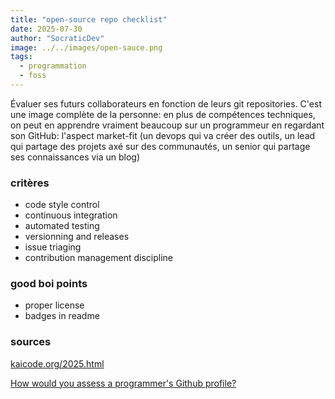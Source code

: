```yaml
---
title: "open-source repo checklist"
date: 2025-07-30
author: "SocraticDev"
image: ../../images/open-sauce.png
tags:
  - programmation
  - foss
---
```


Évaluer ses futurs collaborateurs en fonction de leurs git repositories. C'est
une image complète de la personne: en plus de compétences techniques, on peut
en apprendre vraiment beaucoup sur un programmeur en regardant son GitHub:
l'aspect market-fit (un devops qui va créer des outils, un lead qui partage des
projets axé sur des communautés, un senior qui partage ses connaissances via un
blog)

### critères

- code style control
- continuous integration
- automated testing
- versionning and releases
- issue triaging
- contribution management discipline

### good boi points

- proper license
- badges in readme

### sources

[kaicode.org/2025.html](https://www.kaicode.org/2025.html)

[How would you assess a programmer's Github profile?](https://softwareengineering.stackexchange.com/questions/82973/how-would-you-assess-a-programmers-github-profile)

